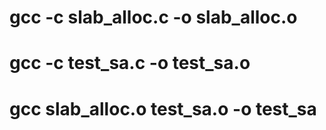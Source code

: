 # gcc -c slab_alloc.c -o slab_alloc.o
# gcc -c test_sa.c -o test_sa.o
# gcc slab_alloc.o test_sa.o -o test_sa
